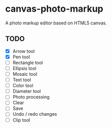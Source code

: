 # canvas-photo-markup
 
A photo markup editor based on HTML5 canvas.


## TODO

+ [x] Arrow tool
+ [x] Pen tool
+ [ ] Rectangle tool
+ [ ] Ellipsis tool
+ [ ] Mosaic tool
+ [ ] Text tool
+ [ ] Color tool
+ [ ] Diameter tool
+ [ ] Photo processing
+ [ ] Clear
+ [ ] Save
+ [ ] Undo / redo changes
+ [ ] Clip tool